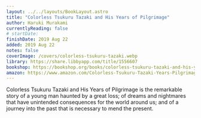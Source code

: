 ```yaml
---
layout: ../../layouts/BookLayout.astro
title: "Colorless Tsukuru Tazaki and His Years of Pilgrimage"
author: Haruki Murakami
currentlyReading: false
# startDate:
finishDate: 2019 Aug 22
added: 2019 Aug 22
notes: false
coverImage: /covers/colorless-tsukuru-tazaki.webp
library: https://share.libbyapp.com/title/1556607
bookshop: https://bookshop.org/books/colorless-tsukuru-tazaki-and-his-years-of-pilgrimage/9780804170123
amazon: https://www.amazon.com/Colorless-Tsukuru-Tazaki-Years-Pilgrimage/dp/0804170126
---
```


Colorless Tsukuru Tazaki and His Years of Pilgrimage is the remarkable story of a young man haunted by a great loss; of dreams and nightmares that have unintended consequences for the world around us; and of a journey into the past that is necessary to mend the present.  
